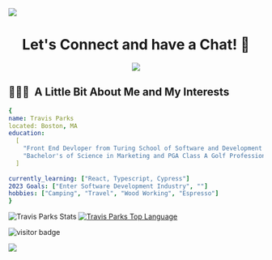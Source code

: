   <p>
  <img src="https://capsule-render.vercel.app/api?type=waving&color=gradient&text=Hello!&height=100&section=header"/>
</p>

<h1 align="center">
  Let's Connect and have a Chat! 💬
</h1>

<p align="center">
  <img src= "https://media2.giphy.com/media/AIGF7ljcNKZI4/200w.webp?cid=ecf05e470mulre0ipsjatj4anax6uehl35pt43ru9zjlrd4d&rid=200w.webp&ct=g">
</p>

<h2> 👨🏻‍💻 &nbsp;A Little Bit About Me and My Interests</h2>

```yaml
{
name: Travis Parks
located: Boston, MA
education:
  [
    "Front End Devloper from Turing School of Software and Development ",
    "Bachelor's of Science in Marketing and PGA Class A Golf Professional ",
  ]
 
currently_learning: ["React, Typescript, Cypress"]
2023 Goals: ["Enter Software Development Industry", ""]
hobbies: ["Camping", "Travel", "Wood Working", "Espresso"]
}
```
  


![Travis Parks Stats](https://github-readme-stats.vercel.app/api?username=LeftyLincoln&show_icons=true&theme=dark)
[![Travis Parks Top Language](https://github-readme-stats.vercel.app/api/top-langs/?username=LeftyLincoln&layout=compact)](https://github.com/LeftyLincoln/github-readme-stats)

![visitor badge](https://visitor-badge.glitch.me/badge?page_id=LeftyLincoln.visitor-badge&left_color=red&right_color=green&left_text=Hello%20Visitors)

  <p>
  <img src="https://capsule-render.vercel.app/api?type=waving&color=gradient&text=Goodbye!&height=100&section=footer"/>
</p>
